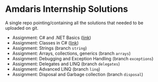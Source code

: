 # Amdaris Internship Solutions
A single repo pointing/containing all the solutions that needed to be uploaded on git.

* Assignment: C# and .NET Basics ([link](https://github.com/liviumocanup/basics-task))
* Assignment: Classes in C# ([link](https://github.com/liviumocanup/basics-task))
* Assignment: Strings (branch `string`)
* Assignment: Arrays, collections, generics (branch `arrays`)
* Assignment: Debugging and Exception Handling (branch `exceptions`)
* Assignment: Delegates and LINQ (branch `delegates`)
* Assignment: Advanced LINQ (branch `linq`)
* Assignment: Disposal and Garbage collection (branch `disposal`)
